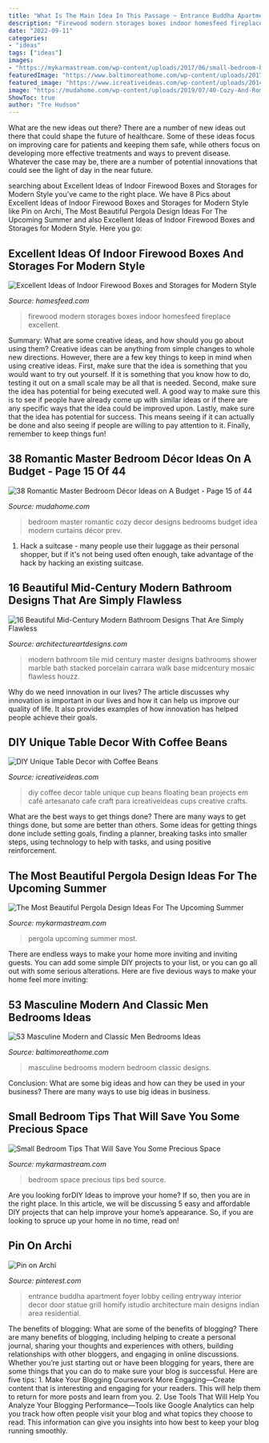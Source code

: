 ```yaml
---
title: "What Is The Main Idea In This Passage ~ Entrance Buddha Apartment Foyer Lobby Ceiling Entryway Interior Decor Door Statue Grill Homify Istudio Architecture Main Designs Indian Area Residential"
description: "Firewood modern storages boxes indoor homesfeed fireplace excellent"
date: "2022-09-11"
categories:
- "ideas"
tags: ["ideas"]
images:
- "https://mykarmastream.com/wp-content/uploads/2017/06/small-bedroom-bed-9.jpg"
featuredImage: "https://www.baltimoreathome.com/wp-content/uploads/2017/09/Modern-Classic-and-Masculine-Men-Bedroom-Ideas-and-Designs-Inspirations-25.jpg"
featured_image: "https://www.icreativeideas.com/wp-content/uploads/2014/03/DIY-Unique-Table-Decor-with-Coffee-Beans-1.jpg"
image: "https://mudahome.com/wp-content/uploads/2019/07/40-Cozy-And-Romantic-Master-Bedroom-Design-Ideas-15.jpg"
ShowToc: true
author: "Tre Hudson"
---
```



What are the new ideas out there?
There are a number of new ideas out there that could shape the future of healthcare. Some of these ideas focus on improving care for patients and keeping them safe, while others focus on developing more effective treatments and ways to prevent disease. Whatever the case may be, there are a number of potential innovations that could see the light of day in the near future.

	

		
searching about Excellent Ideas of Indoor Firewood Boxes and Storages for Modern Style you've came to the right place. We have 8 Pics about Excellent Ideas of Indoor Firewood Boxes and Storages for Modern Style like Pin on Archi, The Most Beautiful Pergola Design Ideas For The Upcoming Summer and also Excellent Ideas of Indoor Firewood Boxes and Storages for Modern Style. Here you go:
		
    
## Excellent Ideas Of Indoor Firewood Boxes And Storages For Modern Style

<img loading=lazy src="https://homesfeed.com/wp-content/uploads/2015/12/modern-firewood-storage-hidden-in-the-back-of-the-fireplace-but-still-a-niche-carved-into-the-white-wall.jpg" onerror="this.onerror=null;this.src='https://tse1.mm.bing.net/th?id=OIP.xYDrIcEf_VnW7UV5h-pMyQHaLG&amp;pid=15.1';" alt="Excellent Ideas of Indoor Firewood Boxes and Storages for Modern Style">

_Source: homesfeed.com_

>firewood modern storages boxes indoor homesfeed fireplace excellent. 

	

Summary: What are some creative ideas, and how should you go about using them?
Creative ideas can be anything from simple changes to whole new directions. However, there are a few key things to keep in mind when using creative ideas. First, make sure that the idea is something that you would want to try out yourself. If it is something that you know how to do, testing it out on a small scale may be all that is needed. Second, make sure the idea has potential for being executed well. A good way to make sure this is to see if people have already come up with similar ideas or if there are any specific ways that the idea could be improved upon. Lastly, make sure that the idea has potential for success. This means seeing if it can actually be done and also seeing if people are willing to pay attention to it. Finally, remember to keep things fun!

    
## 38 Romantic Master Bedroom Décor Ideas On A Budget - Page 15 Of 44

<img loading=lazy src="https://mudahome.com/wp-content/uploads/2019/07/40-Cozy-And-Romantic-Master-Bedroom-Design-Ideas-15.jpg" onerror="this.onerror=null;this.src='https://tse4.mm.bing.net/th?id=OIP.nzzOaD7-AZr2gMIUBuPIsgHaLH&amp;pid=15.1';" alt="38 Romantic Master Bedroom Décor Ideas on A Budget - Page 15 of 44">

_Source: mudahome.com_

>bedroom master romantic cozy decor designs bedrooms budget idea modern curtains décor prev. 

	

1. Hack a suitcase - many people use their luggage as their personal shopper, but if it's not being used often enough, take advantage of the hack by hacking an existing suitcase.

    
## 16 Beautiful Mid-Century Modern Bathroom Designs That Are Simply Flawless

<img loading=lazy src="https://www.architectureartdesigns.com/wp-content/uploads/2015/10/16-Beautiful-Mid-Century-Modern-Bathroom-Designs-That-Are-Simply-Flawless-8.jpg" onerror="this.onerror=null;this.src='https://tse4.mm.bing.net/th?id=OIP.Q7MqjAWEkkWD2Ci9C3_VUwHaJ4&amp;pid=15.1';" alt="16 Beautiful Mid-Century Modern Bathroom Designs That Are Simply Flawless">

_Source: architectureartdesigns.com_

>modern bathroom tile mid century master designs bathrooms shower marble bath stacked porcelain carrara walk base midcentury mosaic flawless houzz. 

	

Why do we need innovation in our lives?
The article discusses why innovation is important in our lives and how it can help us improve our quality of life. It also provides examples of how innovation has helped people achieve their goals.

    
## DIY Unique Table Decor With Coffee Beans

<img loading=lazy src="https://www.icreativeideas.com/wp-content/uploads/2014/03/DIY-Unique-Table-Decor-with-Coffee-Beans-1.jpg" onerror="this.onerror=null;this.src='https://tse3.mm.bing.net/th?id=OIP.kX9AMlGgA-JXPX-03-MgdgHaHa&amp;pid=15.1';" alt="DIY Unique Table Decor with Coffee Beans">

_Source: icreativeideas.com_

>diy coffee decor table unique cup beans floating bean projects em café artesanato cafe craft para icreativeideas cups creative crafts. 

	

What are the best ways to get things done?
There are many ways to get things done, but some are better than others. Some ideas for getting things done include setting goals, finding a planner, breaking tasks into smaller steps, using technology to help with tasks, and using positive reinforcement.

    
## The Most Beautiful Pergola Design Ideas For The Upcoming Summer

<img loading=lazy src="https://mykarmastream.com/wp-content/uploads/2017/06/pergola-2.png" onerror="this.onerror=null;this.src='https://tse4.mm.bing.net/th?id=OIP.uNSSnvmCeD98HZ8uLJ3tpwHaKo&amp;pid=15.1';" alt="The Most Beautiful Pergola Design Ideas For The Upcoming Summer">

_Source: mykarmastream.com_

>pergola upcoming summer most. 

	

There are endless ways to make your home more inviting and inviting guests. You can add some simple DIY projects to your list, or you can go all out with some serious alterations. Here are five devious ways to make your home feel more inviting: 

    
## 53 Masculine Modern And Classic Men Bedrooms Ideas

<img loading=lazy src="https://www.baltimoreathome.com/wp-content/uploads/2017/09/Modern-Classic-and-Masculine-Men-Bedroom-Ideas-and-Designs-Inspirations-25.jpg" onerror="this.onerror=null;this.src='https://tse4.mm.bing.net/th?id=OIP.KeC31_h7B9sksVDt2e_PSwHaJ4&amp;pid=15.1';" alt="53 Masculine Modern and Classic Men Bedrooms Ideas">

_Source: baltimoreathome.com_

>masculine bedrooms modern bedroom classic designs. 

	

Conclusion: What are some big ideas and how can they be used in your business?
There are many ways to use big ideas in business.

    
## Small Bedroom Tips That Will Save You Some Precious Space

<img loading=lazy src="https://mykarmastream.com/wp-content/uploads/2017/06/small-bedroom-bed-9.jpg" onerror="this.onerror=null;this.src='https://tse2.mm.bing.net/th?id=OIP.YJ4uaHlxmlpbviDCbOlTwwHaLH&amp;pid=15.1';" alt="Small Bedroom Tips That Will Save You Some Precious Space">

_Source: mykarmastream.com_

>bedroom space precious tips bed source. 

	

Are you looking forDIY Ideas to improve your home? If so, then you are in the right place. In this article, we will be discussing 5 easy and affordable DIY projects that can help improve your home’s appearance. So, if you are looking to spruce up your home in no time, read on!

    
## Pin On Archi

<img loading=lazy src="https://i.pinimg.com/736x/59/05/b5/5905b57f3da92e4cea0957164b8d3c76.jpg" onerror="this.onerror=null;this.src='https://tse2.mm.bing.net/th?id=OIP.dQ-SfNUW4_SqAxyuAhf-IgHaLF&amp;pid=15.1';" alt="Pin on Archi">

_Source: pinterest.com_

>entrance buddha apartment foyer lobby ceiling entryway interior decor door statue grill homify istudio architecture main designs indian area residential. 

	

The benefits of blogging: What are some of the benefits of blogging?
There are many benefits of blogging, including helping to create a personal journal, sharing your thoughts and experiences with others, building relationships with other bloggers, and engaging in online discussions. Whether you’re just starting out or have been blogging for years, there are some things that you can do to make sure your blog is successful. Here are five tips: 1. Make Your Blogging Coursework More Engaging—Create content that is interesting and engaging for your readers. This will help them to return for more posts and learn from you.
2. Use Tools That Will Help You Analyze Your Blogging Performance—Tools like Google Analytics can help you track how often people visit your blog and what topics they choose to read. This information can give you insights into how best to keep your blog running smoothly.


